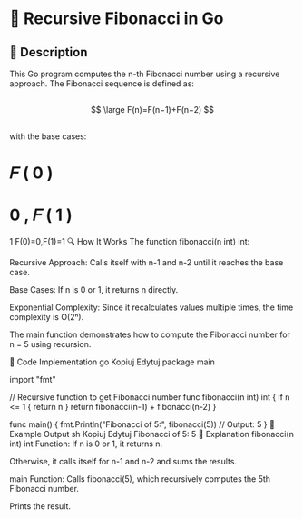 # 📌 Recursive Fibonacci in Go
## 🚀 Description
This Go program computes the n-th Fibonacci number using a recursive approach. The Fibonacci sequence is defined as:
##
$$
\large F(n)=F(n−1)+F(n−2)
$$
##
with the base cases:

𝐹
(
0
)
=
0
,
𝐹
(
1
)
=
1
F(0)=0,F(1)=1
🔍 How It Works
The function fibonacci(n int) int:

Recursive Approach: Calls itself with n-1 and n-2 until it reaches the base case.

Base Cases: If n is 0 or 1, it returns n directly.

Exponential Complexity: Since it recalculates values multiple times, the time complexity is O(2ⁿ).

The main function demonstrates how to compute the Fibonacci number for n = 5 using recursion.

📜 Code Implementation
go
Kopiuj
Edytuj
package main

import "fmt"

// Recursive function to get Fibonacci number
func fibonacci(n int) int {
    if n <= 1 {
        return n
    }
    return fibonacci(n-1) + fibonacci(n-2)
}

func main() {
    fmt.Println("Fibonacci of 5:", fibonacci(5)) // Output: 5
}
🎯 Example Output
sh
Kopiuj
Edytuj
Fibonacci of 5: 5
📂 Explanation
fibonacci(n int) int Function:
If n is 0 or 1, it returns n.

Otherwise, it calls itself for n-1 and n-2 and sums the results.

main Function:
Calls fibonacci(5), which recursively computes the 5th Fibonacci number.

Prints the result.
